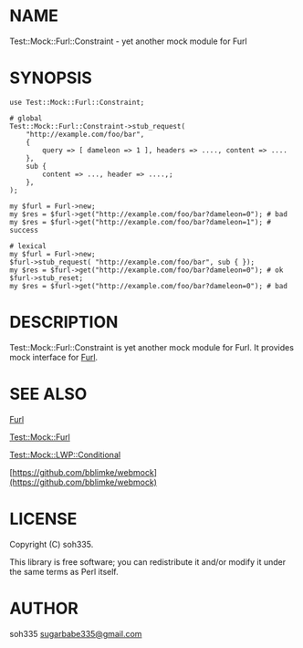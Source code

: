 # NAME

Test::Mock::Furl::Constraint - yet another mock module for Furl

# SYNOPSIS

    use Test::Mock::Furl::Constraint;

    # global
    Test::Mock::Furl::Constraint->stub_request(
        "http://example.com/foo/bar",
        {
            query => [ dameleon => 1 ], headers => ...., content => ....
        },
        sub {
            content => ..., header => ....,;
        },
    );

    my $furl = Furl->new;
    my $res = $furl->get("http://example.com/foo/bar?dameleon=0"); # bad
    my $res = $furl->get("http://example.com/foo/bar?dameleon=1"); # success

    # lexical
    my $furl = Furl->new;
    $furl->stub_request( "http://example.com/foo/bar", sub { });
    my $res = $furl->get("http://example.com/foo/bar?dameleon=0"); # ok
    $furl->stub_reset;
    my $res = $furl->get("http://example.com/foo/bar?dameleon=0"); # bad

# DESCRIPTION

Test::Mock::Furl::Constraint is yet another mock module for Furl.
It provides mock interface for [Furl](http://search.cpan.org/perldoc?Furl).

# SEE ALSO

[Furl](http://search.cpan.org/perldoc?Furl)

[Test::Mock::Furl](http://search.cpan.org/perldoc?Test::Mock::Furl)

[Test::Mock::LWP::Conditional](http://search.cpan.org/perldoc?Test::Mock::LWP::Conditional)

[https://github.com/bblimke/webmock](https://github.com/bblimke/webmock)

# LICENSE

Copyright (C) soh335.

This library is free software; you can redistribute it and/or modify
it under the same terms as Perl itself.

# AUTHOR

soh335 <sugarbabe335@gmail.com>
